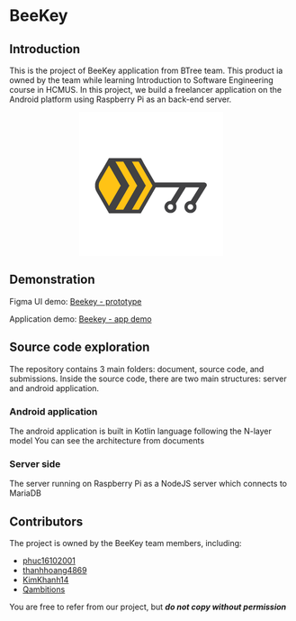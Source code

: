 # BeeKey

## Introduction

This is the project of BeeKey application from BTree team. This product ia owned by the team while learning Introduction to Software Engineering course in HCMUS. In this project, we build a freelancer application on the Android platform using Raspberry Pi as an back-end server.

<img style="width: 256px; margin: 0 auto; display: block;" src="./src/Design/logo_t.png"/>

## Demonstration

Figma UI demo: [Beekey - prototype](https://www.youtube.com/watch?v=K6a8ldjBFxM)

Application demo: [Beekey - app demo](https://www.youtube.com/watch?v=wH2CMC9ijt0)

## Source code exploration

The repository contains 3 main folders: document, source code, and submissions. Inside the source code, there are two main structures: server and android application.

### Android application

The android application is built in Kotlin language following the N-layer model
You can see the architecture from documents

### Server side

The server running on Raspberry Pi as a NodeJS server which connects to MariaDB

## Contributors

The project is owned by the BeeKey team members, including:

- [phuc16102001](https://github.com/phuc16102001/)
- [thanhhoang4869](https://github.com/thanhhoang4869)
- [KimKhanh14](https://github.com/KimKhanh14)
- [Qambitions](https://github.com/Qambitions)

You are free to refer from our project, but **_do not copy without permission_**
